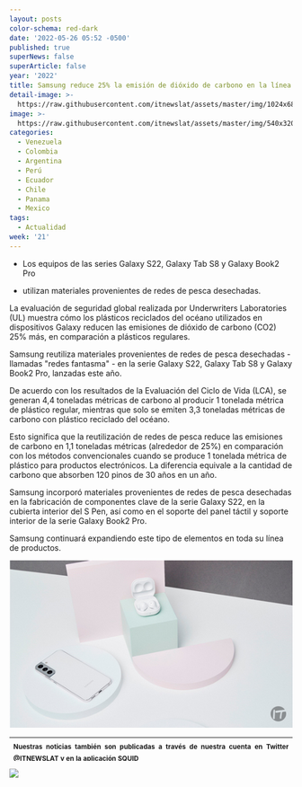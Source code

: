 ```yaml
---
layout: posts
color-schema: red-dark
date: '2022-05-26 05:52 -0500'
published: true
superNews: false
superArticle: false
year: '2022'
title: Samsung reduce 25% la emisión de dióxido de carbono en la línea Galaxy 2022
detail-image: >-
  https://raw.githubusercontent.com/itnewslat/assets/master/img/1024x680/galaxy-s22-g-.jpg
image: >-
  https://raw.githubusercontent.com/itnewslat/assets/master/img/540x320/galaxy-s22-p.jpg
categories:
  - Venezuela
  - Colombia
  - Argentina
  - Perú
  - Ecuador
  - Chile
  - Panama
  - Mexico
tags:
  - Actualidad
week: '21'
---
```

- Los equipos de las series Galaxy S22, Galaxy Tab S8 y Galaxy Book2 Pro 

- utilizan materiales provenientes de redes de pesca desechadas.

La evaluación de seguridad global realizada por Underwriters Laboratories (UL) muestra cómo los plásticos reciclados del océano utilizados en dispositivos Galaxy reducen las emisiones de dióxido de carbono (CO2) 25% más, en comparación a plásticos regulares.

Samsung reutiliza materiales provenientes de redes de pesca desechadas -llamadas "redes fantasma" - en la serie Galaxy S22, Galaxy Tab S8 y Galaxy Book2 Pro, lanzadas este año.

De acuerdo con los resultados de la Evaluación del Ciclo de Vida (LCA), se generan 4,4 toneladas métricas de carbono al producir 1 tonelada métrica de plástico regular, mientras que solo se emiten 3,3 toneladas métricas de carbono con plástico reciclado del océano.
 
Esto significa que la reutilización de redes de pesca reduce las emisiones de carbono en 1,1 toneladas métricas (alrededor de 25%) en comparación con los métodos convencionales cuando se produce 1 tonelada métrica de plástico para productos electrónicos. La diferencia equivale a la cantidad de carbono que absorben 120 pinos de 30 años en un año.

Samsung incorporó materiales provenientes de redes de pesca desechadas en la fabricación de componentes clave de la serie Galaxy S22, en la cubierta interior del S Pen, así como en el soporte del panel táctil y soporte interior de la serie Galaxy Book2 Pro.

Samsung continuará expandiendo este tipo de elementos en toda su línea de productos.

![](https://raw.githubusercontent.com/itnewslat/assets/master/img/540x320/galaxy-s22-p.jpg)

<table style="height: 42px;" width="569">
<tbody>
<tr>
<td style="text-align: justify;"><sub><strong>Nuestras noticias también son publicadas a través de nuestra cuenta en Twitter <a href="https://twitter.com/itnewslat?lang=es">@ITNEWSLAT</a> y en la aplicación <a href="https://squidapp.co/en/">SQUID</a></strong></sub></td>
</tr>
</tbody>
</table>

<img src="https://tracker.metricool.com/c3po.jpg?hash=56f88a41e39ab42c063cc51676587a04"/>
